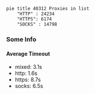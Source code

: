 
```mermaid
pie title 40312 Proxies in list
    "HTTP" : 24234
    "HTTPS": 6174
    "SOCKS" : 14798
```

### Some Info
#### Average Timeout

- mixed: 3.1s
- http: 1.6s
- https: 8.7s
- socks: 6.5s